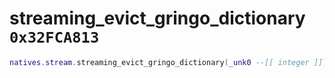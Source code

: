 # streaming_evict_gringo_dictionary `0x32FCA813`

```lua
natives.stream.streaming_evict_gringo_dictionary(_unk0 --[[ integer ]])
```
